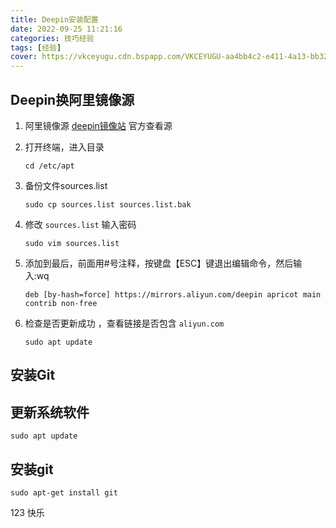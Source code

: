 ```yaml
---
title: Deepin安装配置
date: 2022-09-25 11:21:16
categories: 技巧经验
tags: [经验]
cover: https://vkceyugu.cdn.bspapp.com/VKCEYUGU-aa4bb4c2-e411-4a13-bb32-deb6e6bc91d3/c7dde060-498c-4331-9b34-8869a5412ca6.jpg
---
```

## Deepin换阿里镜像源

1. 阿里镜像源 [deepin镜像站](https://developer.aliyun.com/mirror/deepin?spm=a2c6h.13651102.0.0.3e221b11ybp16P) 官方查看源
2. 打开终端，进入目录

   ```
   cd /etc/apt
   ```
3. 备份文件sources.list

   ```
   sudo cp sources.list sources.list.bak
   ```
4. 修改 `sources.list` 输入密码

   ```
   sudo vim sources.list
   ```
5. 添加到最后，前面用#号注释，按键盘【ESC】键退出编辑命令，然后输入:wq

   ```
   deb [by-hash=force] https://mirrors.aliyun.com/deepin apricot main contrib non-free
   ```
6. 检查是否更新成功 ，查看链接是否包含 `aliyun.com`

   ```
   sudo apt update
   ```

## 安装Git

## 更新系统软件

```
sudo apt update
```

## 安装git

```
sudo apt-get install git
```

123 快乐
